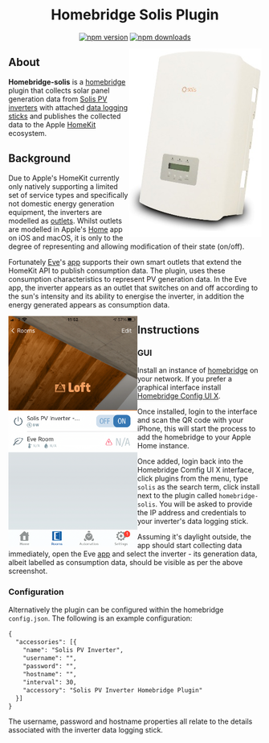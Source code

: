 <span align="center">

# Homebridge Solis Plugin

<a href="https://www.npmjs.com/package/homebridge-solis"><img title="npm version" src="https://badgen.net/npm/v/homebridge-solis" ></a>
<a href="https://www.npmjs.com/package/homebridge-solis"><img title="npm downloads" src="https://badgen.net/npm/dt/homebridge-solis" ></a>

</span>

<img src="https://github.com/simonarnell/homebridge-solis/blob/resources/inverter.jpg" align="right" alt="inverter">

## About

**Homebridge-solis** is a [homebridge](https://homebridge.io) plugin that collects solar panel generation data from [Solis PV inverters](https://www.ginlong.com/) with attached [data logging sticks](https://www.ginlong.com/accessories2/1083.html) and publishes the collected data to the Apple [HomeKit](https://developer.apple.com/homekit/) ecosystem.

## Background

Due to Apple's HomeKit currently only natively supporting a limited set of service types and specifically not domestic energy generation equipment, the inverters are modelled as [outlets](https://developer.apple.com/documentation/homekit/hmservicetypeoutlet). Whilst outlets are modelled in Apple's [Home](https://www.apple.com/uk/ios/home/) app on iOS and macOS, it is only to the degree of representing and allowing modification of their state (on/off). 

Fortunately [Eve](https://www.evehome.com/en)'s [app](https://www.evehome.com/en/eve-app) supports their own smart outlets that extend the HomeKit API to publish consumption data. The plugin, uses these consumption characteristics to represent PV generation data. In the Eve app, the inverter appears as an outlet that switches on and off according to the sun's intensity and its ability to energise the inverter, in addition the energy generated appears as consumption data.

<img src="https://github.com/simonarnell/homebridge-solis/blob/resources/eve.png" align="left" alt="eve app">

## Instructions

### GUI

Install an instance of [homebridge](https://homebridge.io) on your network. If you prefer a graphical interface install [Homebridge Config UI X](https://github.com/oznu/homebridge-config-ui-x#readme). 

Once installed, login to the interface and scan the QR code with your iPhone, this will start the process to add the homebridge to your Apple Home instance. 

Once added, login back into the Homebridge Comfig UI X interface, click plugins from the menu, type `solis` as the search term, click install next to the plugin called `homebridge-solis`. You will be asked to provide the IP address and credentials to your inverter's data logging stick. 

Assuming it's daylight outside, the app should start collecting data immediately, open the Eve [app](https://www.evehome.com/en/eve-app) and select the inverter - its generation data, albeit labelled as consumption data, should be visible as per the above screenshot.

### Configuration

Alternatively the plugin can be configured within the homebridge `config.json`. The following is an example configuration:
```
{
  "accessories": [{
    "name": "Solis PV Inverter",
    "username": "",
    "password": "",
    "hostname": "",
    "interval": 30,
    "accessory": "Solis PV Inverter Homebridge Plugin"
  }]
}
```

The username, password and hostname properties all relate to the details associated with the inverter data logging stick.
